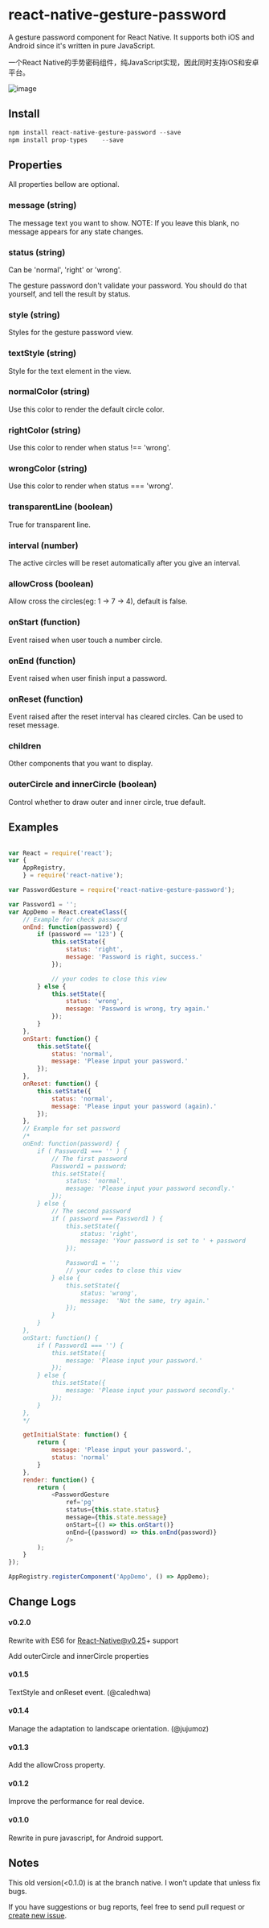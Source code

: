# react-native-gesture-password

A gesture password component for React Native. It supports both iOS and Android since it's written in pure JavaScript.

一个React Native的手势密码组件，纯JavaScript实现，因此同时支持iOS和安卓平台。

![image](https://github.com/Spikef/react-native-gesture-password/raw/master/screenshot.gif)

## Install

```javascript
npm install react-native-gesture-password --save
npm install prop-types    --save
```

## Properties

All properties bellow are optional.

### message (string)

The message text you want to show. NOTE: If you leave this blank, no message appears for any state changes.

### status (string)

Can be 'normal', 'right' or 'wrong'.

The gesture password don't validate your password. You should do that yourself, and tell the result by status.

### style (string)

Styles for the gesture password view.

### textStyle (string)
Style for the text element in the view.

### normalColor (string)

Use this color to render the default circle color.

### rightColor (string)

Use this color to render when status !== 'wrong'.

### wrongColor (string)

Use this color to render when status === 'wrong'.

### transparentLine (boolean)

True for transparent line.

### interval (number)

The active circles will be reset automatically after you give an interval.

### allowCross (boolean)

Allow cross the circles(eg: 1 -> 7 -> 4), default is false.

### onStart (function)

Event raised when user touch a number circle.

### onEnd (function)

Event raised when user finish input a password.

### onReset (function)

Event raised after the reset interval has cleared circles. Can be used to reset message.

### children

Other components that you want to display.

### outerCircle and innerCircle (boolean)

Control whether to draw outer and inner circle, true default.

## Examples

```javascript

var React = require('react');
var {
    AppRegistry,
    } = require('react-native');

var PasswordGesture = require('react-native-gesture-password');

var Password1 = '';
var AppDemo = React.createClass({
    // Example for check password
    onEnd: function(password) {
        if (password == '123') {
            this.setState({
                status: 'right',
                message: 'Password is right, success.'
            });

            // your codes to close this view
        } else {
            this.setState({
                status: 'wrong',
                message: 'Password is wrong, try again.'
            });
        }
    },
    onStart: function() {
        this.setState({
            status: 'normal',
            message: 'Please input your password.'
        });
    },
    onReset: function() {
        this.setState({
            status: 'normal',
            message: 'Please input your password (again).'
        });
    },
    // Example for set password
    /*
    onEnd: function(password) {
        if ( Password1 === '' ) {
            // The first password
            Password1 = password;
            this.setState({
                status: 'normal',
                message: 'Please input your password secondly.'
            });
        } else {
            // The second password
            if ( password === Password1 ) {
                this.setState({
                    status: 'right',
                    message: 'Your password is set to ' + password
                });

                Password1 = '';
                // your codes to close this view
            } else {
                this.setState({
                    status: 'wrong',
                    message:  'Not the same, try again.'
                });
            }
        }
    },
    onStart: function() {
        if ( Password1 === '') {
            this.setState({
                message: 'Please input your password.'
            });
        } else {
            this.setState({
                message: 'Please input your password secondly.'
            });
        }
    },
    */

    getInitialState: function() {
        return {
            message: 'Please input your password.',
            status: 'normal'
        }
    },
    render: function() {
        return (
            <PasswordGesture
                ref='pg'
                status={this.state.status}
                message={this.state.message}
                onStart={() => this.onStart()}
                onEnd={(password) => this.onEnd(password)}
                />
        );
    }
});

AppRegistry.registerComponent('AppDemo', () => AppDemo);

```
## Change Logs

#### v0.2.0

Rewrite with ES6 for React-Native@v0.25+ support

Add outerCircle and innerCircle properties

#### v0.1.5

TextStyle and onReset event. (@caledhwa)

#### v0.1.4

Manage the adaptation to landscape orientation. (@jujumoz)

#### v0.1.3

Add the allowCross property.

#### v0.1.2

Improve the performance for real device.

#### v0.1.0

Rewrite in pure javascript, for Android support.

## Notes

This old version(<0.1.0) is at the branch native. I won't update that unless fix bugs.

If you have suggestions or bug reports, feel free to send pull request or [create new issue](https://github.com/spikef/react-native-gesture-password/issues/new).
